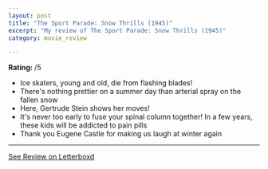 ```yaml
---
layout: post
title: "The Sport Parade: Snow Thrills (1945)"
excerpt: "My review of The Sport Parade: Snow Thrills (1945)"
category: movie_review

---
```


**Rating:** /5

* Ice skaters, young and old, die from flashing blades!
* There's nothing prettier on a summer day than arterial spray on the fallen snow
* Here, Gertrude Stein shows her moves!
* It's never too early to fuse your spinal column together! In a few years, these kids will be addicted to pain pills
* Thank you Eugene Castle for making us laugh at winter again

<hr>

[See Review on Letterboxd](https://boxd.it/4Mj58h)
